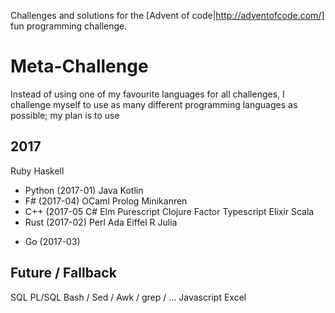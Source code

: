 Challenges and solutions for the [Advent of code|http://adventofcode.com/] fun programming challenge.

# Meta-Challenge
Instead of using one of my favourite languages for all challenges, I challenge myself to use as many
different programming languages as possible; my plan is to use

## 2017
Ruby
Haskell
+ Python (2017-01)
Java
Kotlin
+ F# (2017-04)
OCaml
Prolog
Minikanren
+ C++ (2017-05
C#
Elm
Purescript
Clojure
Factor
Typescript
Elixir
Scala
+ Rust (2017-02)
Perl
Ada
Eiffel
R
Julia 
* Go (2017-03)

## Future / Fallback
SQL
PL/SQL
Bash / Sed / Awk / grep / ...
Javascript
Excel

